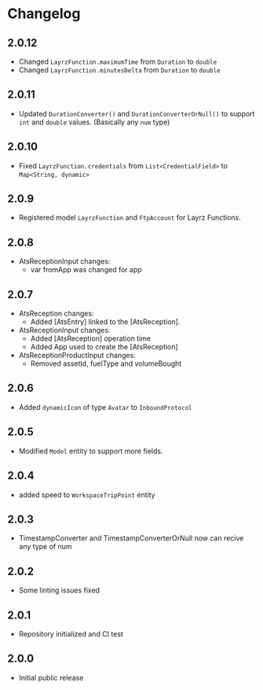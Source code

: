 # Changelog

## 2.0.12
- Changed `LayrzFunction.maximumTime` from `Duration` to `double`
- Changed `LayrzFunction.minutesDelta` from `Duration` to `double`

## 2.0.11
- Updated `DurationConverter()` and `DurationConverterOrNull()` to support `int` and `double` values. (Basically any `num` type)

## 2.0.10
- Fixed `LayrzFunction.credentials` from `List<CredentialField>` to `Map<String, dynamic>`

## 2.0.9
- Registered model `LayrzFunction` and `FtpAccount` for Layrz Functions.

## 2.0.8
- AtsReceptionInput changes:
    - var fromApp was changed for app

## 2.0.7
- AtsReception changes:
    - Added [AtsEntry] linked to the [AtsReception].
- AtsReceptionInput changes:
    - Added [AtsReception] operation time
    - Added App used to create the [AtsReception]
- AtsReceptionProductInput changes:
    - Removed assetId, fuelType and volumeBought

## 2.0.6
- Added `dynamicIcon` of type `Avatar` to `InboundProtocol`

## 2.0.5
- Modified `Model` entity to support more fields.

## 2.0.4
- added speed to `WorkspaceTripPoint` entity

## 2.0.3
- TimestampConverter and TimestampConverterOrNull now can recive any type of num 

## 2.0.2
- Some linting issues fixed

## 2.0.1
- Repository initialized and CI test

## 2.0.0
- Initial public release
